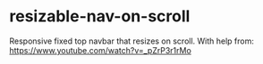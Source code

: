 # resizable-nav-on-scroll
Responsive fixed top navbar that resizes on scroll. With help from: https://www.youtube.com/watch?v=_pZrP3r1rMo
